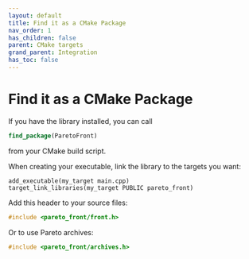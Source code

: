 ```yaml
---
layout: default
title: Find it as a CMake Package
nav_order: 1
has_children: false
parent: CMake targets
grand_parent: Integration
has_toc: false
---
```

# Find it as a CMake Package

If you have the library installed, you can call

```cmake
find_package(ParetoFront)
```

from your CMake build script. 

When creating your executable, link the library to the targets you want:

```
add_executable(my_target main.cpp)
target_link_libraries(my_target PUBLIC pareto_front)
```

Add this header to your source files:

```cpp
#include <pareto_front/front.h>
```

Or to use Pareto archives:

```cpp
#include <pareto_front/archives.h>
```





<!-- Generated with mdsplit: https://github.com/alandefreitas/mdsplit -->
